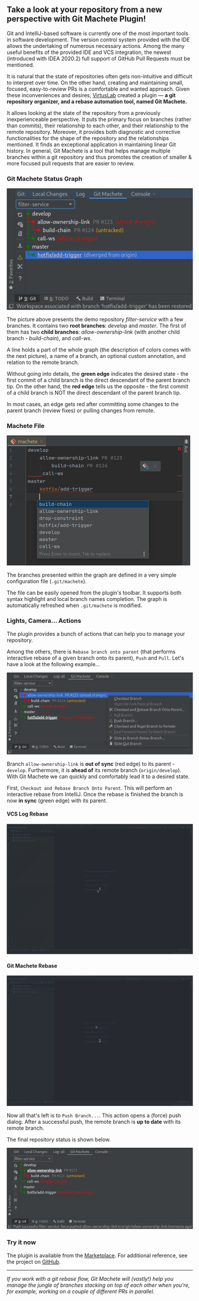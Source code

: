 ## Take a look at your repository from a new perspective with Git Machete Plugin!

Git and IntelliJ-based software is currently one of the most important tools in software development.
The version control system provided with the IDE allows the undertaking of numerous necessary actions. 
Among the many useful benefits of the provided IDE and VCS integration,
the newest (introduced with IDEA 2020.2) full support of GitHub Pull Requests must be mentioned.


It is natural that the state of repositories often gets non-intuitive and difficult to interpret over time.
On the other hand, creating and maintaining small, focused, easy-to-review PRs is a comfortable and wanted approach.
Given these inconveniences and desires, [VirtusLab](https://virtuslab.com/) created a plugin  — 
**a git repository organizer, and a rebase automation tool, named Git Machete.**


It allows looking at the state of the repository from a previously inexperienceable perspective.
It puts the primary focus on branches (rather than commits), their relationship to each other, 
and their relationship to the remote repository. 
Moreover, it provides both diagnostic and corrective functionalities 
for the shape of the repository and the relationships mentioned. 
It finds an exceptional application in maintaining linear Git history.
In general, Git Machete is a tool that helps manage multiple branches within a git repository 
and thus promotes the creation of smaller &amp; more focused pull requests that are easier to review.


### Git Machete Status Graph

![Git Machete Tab with demo repository](gmt_dark.png "Git Machete Tab")

The picture above presents the demo repository _filter-service_ with a few branches.
It contains two **root branches**: _develop_ and _master_. 
The first of them has two **child branches**: _allow-ownership-link_ 
(with another child branch - _build-chain_), and _call-ws_.

A line holds a part of the whole graph (the description of colors comes with the next picture),
a name of a branch, an optional custom annotation, and relation to the remote branch. 


Without going into details, the **green edge** indicates the desired state -
the first commit of a child branch is the direct descendant of the parent branch tip.
On the other hand, the **red edge** tells us the opposite -
the first commit of a child branch is NOT the direct descendant of the parent branch tip.


In most cases, an edge gets red after committing some changes to the parent branch (review fixes)
or pulling changes from remote.

### Machete File

![Machete file](machete-file_dark.png "Machete file")

The branches presented within the graph are defined in a very simple configuration file (`.git/machete`).

The file can be easily opened from the plugin's toolbar.
It supports both syntax highlight and local branch names completion.
The graph is automatically refreshed when `.git/machete` is modified.

### Lights, Camera... Actions

The plugin provides a bunch of actions that can help you to manage your repository.

Among the others, there is `Rebase branch onto parent` 
(that performs interactive rebase of a given branch onto its parent), `Push` and `Pull`.
Let's have a look at the following example...

![Git Machete - Actions](actions-before_dark.png "Git Machete - Actions - Before")


Branch `allow-ownership-link` is **out of sync** (red edge) to its parent - `develop`.
Furthermore, it is **ahead of** its remote branch (`origin/develop`).
With Git Machete we can quickly and comfortably lead it to a desired state. 


First, `Checkout and Rebase Branch Onto Parent`.
This will perform an interactive rebase from IntelliJ.
Once the rebase is finished the branch is now **in sync** (green edge) with its parent.


#### VCS Log Rebase 
![Git Machete - Rebase](rebase-idea_dark-4x3.gif "Rebase From VCS Log")

#### Git Machete Rebase 
![Git Machete - Rebase](rebase-gm_dark-4x3.gif "Rebase From Git Machete")


Now all that's left is to `Push Branch...`. 
This action opens a (force) push dialog.
After a successful push, the remote branch is **up to date** with its remote branch.


The final repository status is shown below.


![Git Machete - Actions](actions-after_dark.png "Git Machete - Actions - After")


### Try it now

The plugin is available from the [Marketplace](https://plugins.jetbrains.com/plugin/14221-git-machete "Jet Brains Marketplace - Git Machete Plugin").
For additional reference, see the project on [GitHub](https://github.com/VirtusLab/git-machete-intellij-plugin#git-machete-intellij-plugin "GitHub - Git Machete").

---
_If you work with a git rebase flow, Git Machete will (vastly!) help you manage 
the jungle of branches stacking on top of each other when you're, 
for example, working on a couple of different PRs in parallel._
